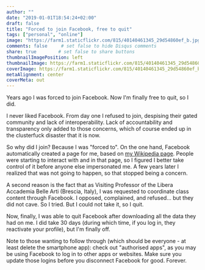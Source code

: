 ```yaml
---
author: ""
date: "2019-01-01T18:54:24+02:00"
draft: false
title: "Forced to join Facebook, free to quit"
tags: ["personal", "online"]
image: "https://farm1.staticflickr.com/815/40140461345_29d54860ef_b.jpg"
comments: false     # set false to hide Disqus comments
share: true        # set false to share buttons
thumbnailImagePosition: left
thumbnailImage: https://farm1.staticflickr.com/815/40140461345_29d54860ef_b.jpg
coverImage: https://farm1.staticflickr.com/815/40140461345_29d54860ef_b.jpg
metaAlignment: center
coverMeta: out
---
```


Years ago I was forced to join Facebook. Now I'm finally free to quit, so I did.

<!--more-->

I never liked Facebook. From day one I refused to join, despising their gated community and lack of interoperability. Lack of accountability and transparency only added to those concerns, which of course ended up in the clusterfuck disaster that it is now.

So why did I join? Because I was "forced to". On the one hand, Facebook automatically created a page for me, based on [my Wikipedia page](https://en.wikipedia.org/wiki/Jorge_Cortell). People were starting to interact with and in that page, so I figured I better take control of it before anyone else impersonated me. A few years later I realized that was not going to happen, so that stopped being a concern.

A second reason is the fact that as Visiting Professor of the Libera Accademia Belle Arti (Brescia, Italy), I was requested to coordinate class content through Facebook. I opposed, complained, and refused... but they did not cave. So I tried. But I could not take it, so I quit.

Now, finally, I was able to quit Facebook after downloading all the data they had on me. I did take 30 days (during which time, if you log in, they reactivate your profile), but I'm finally off.

Note to those wanting to follow through (which should be everyone - at least delete the smartphone app): check out "authorised apps", as you may be using Facebook to log in to other apps or websites. Make sure you update those logins before you disconnect Facebook for good. Forever.
